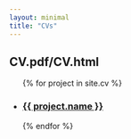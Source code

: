 ```yaml
---
layout: minimal
title: "CVs"
---
```


<h2>CV.pdf/CV.html</h2>

<div class="aboutme">
	<ul class="recent">
		{% for project in site.cv %}
	    	<li><a href="{{ project.url}}"><h3 class="project-name" itemprop="name">{{ project.name }}</h3></a></li>
	    {% endfor %}
	</ul>
</div>